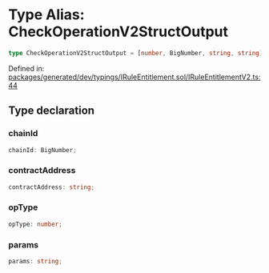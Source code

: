 # Type Alias: CheckOperationV2StructOutput

```ts
type CheckOperationV2StructOutput = [number, BigNumber, string, string] & object;
```

Defined in: [packages/generated/dev/typings/IRuleEntitlement.sol/IRuleEntitlementV2.ts:44](https://github.com/towns-protocol/towns/blob/0db1fd0ac7258e8db8cedfb6183e8eade8284fa1/packages/generated/dev/typings/IRuleEntitlement.sol/IRuleEntitlementV2.ts#L44)

## Type declaration

### chainId

```ts
chainId: BigNumber;
```

### contractAddress

```ts
contractAddress: string;
```

### opType

```ts
opType: number;
```

### params

```ts
params: string;
```
